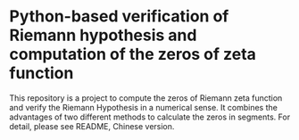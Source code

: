 # Python-based verification of Riemann hypothesis and computation of the zeros of zeta function
This repository is a project to compute the zeros of Riemann zeta function and verify the Riemann Hypothesis in a numerical sense. It combines the advantages of two different methods to calculate the zeros in segments.
For detail, please see README, Chinese version.
